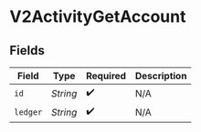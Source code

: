 # V2ActivityGetAccount


## Fields

| Field              | Type               | Required           | Description        |
| ------------------ | ------------------ | ------------------ | ------------------ |
| `id`               | *String*           | :heavy_check_mark: | N/A                |
| `ledger`           | *String*           | :heavy_check_mark: | N/A                |